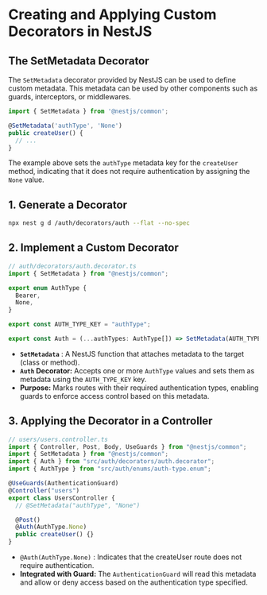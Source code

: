 # Creating and Applying Custom Decorators in NestJS

## The SetMetadata Decorator

The `SetMetadata` decorator provided by NestJS can be used to define custom metadata. This metadata can be used by other components such as guards, interceptors, or middlewares.

```ts
import { SetMetadata } from '@nestjs/common';

@SetMetadata('authType', 'None')
public createUser() {
  // ...
}
```

The example above sets the `authType` metadata key for the `createUser` method, indicating that it does not require authentication by assigning the `None` value.

## 1. Generate a Decorator

```bash
npx nest g d /auth/decorators/auth --flat --no-spec
```

## 2. Implement a Custom Decorator

```ts
// auth/decorators/auth.decorator.ts
import { SetMetadata } from "@nestjs/common";

export enum AuthType {
  Bearer,
  None,
}

export const AUTH_TYPE_KEY = "authType";

export const Auth = (...authTypes: AuthType[]) => SetMetadata(AUTH_TYPE_KEY, authTypes);
```

- **`SetMetadata`** : A NestJS function that attaches metadata to the target (class or method).
- **`Auth` Decorator:** Accepts one or more `AuthType` values and sets them as metadata using the `AUTH_TYPE_KEY` key.
- **Purpose:** Marks routes with their required authentication types, enabling guards to enforce access control based on this metadata.

## 3. Applying the Decorator in a Controller

```ts
// users/users.controller.ts
import { Controller, Post, Body, UseGuards } from "@nestjs/common";
import { SetMetadata } from "@nestjs/common";
import { Auth } from "src/auth/decorators/auth.decorator";
import { AuthType } from "src/auth/enums/auth-type.enum";

@UseGuards(AuthenticationGuard)
@Controller("users")
export class UsersController {
  // @SetMetadata("authType", "None")

  @Post()
  @Auth(AuthType.None)
  public createUser() {}
}
```

- `@Auth(AuthType.None)` : Indicates that the createUser route does not require authentication.
- **Integrated with Guard:** The `AuthenticationGuard` will read this metadata and allow or deny access based on the authentication type specified.
